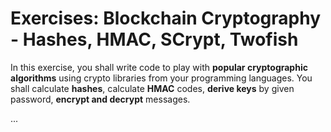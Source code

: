 # Exercises: Blockchain Cryptography - Hashes, HMAC, SCrypt, Twofish

In this exercise, you shall write code to play with **popular cryptographic algorithms** using crypto libraries from your programming languages. You shall calculate **hashes**, calculate **HMAC** codes, **derive keys** by given password, **encrypt and decrypt** messages.

...

